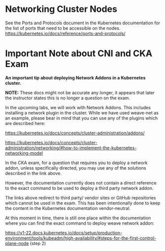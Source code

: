 # Networking Cluster Nodes

See the Ports and Protocols document in the Kubernetes documentation for the list of ports that need to be accessible on the nodes.  
https://kubernetes.io/docs/reference/ports-and-protocols/

# Important Note about CNI and CKA Exam

**An important tip about deploying Network Addons in a Kubernetes cluster.**

**NOTE:** These docs might not be accurate any longer, it appears that later the instructor states this is no longer a question on the exam.  

In the upcoming labs, we will work with Network Addons. This includes installing a network plugin in the cluster. While we have used weave-net as an example, please bear in mind that you can use any of the plugins which are described here:

https://kubernetes.io/docs/concepts/cluster-administration/addons/

https://kubernetes.io/docs/concepts/cluster-administration/networking/#how-to-implement-the-kubernetes-networking-model

In the CKA exam, for a question that requires you to deploy a network addon, unless specifically directed, you may use any of the solutions described in the link above.

However, the documentation currently does not contain a direct reference to the exact command to be used to deploy a third party network addon.

The links above redirect to third party/ vendor sites or GitHub repositories which cannot be used in the exam. This has been intentionally done to keep the content in the Kubernetes documentation vendor-neutral.

At this moment in time, there is still one place within the documentation where you can find the exact command to deploy weave network addon:

https://v1-22.docs.kubernetes.io/docs/setup/production-environment/tools/kubeadm/high-availability/#steps-for-the-first-control-plane-node (step 2)